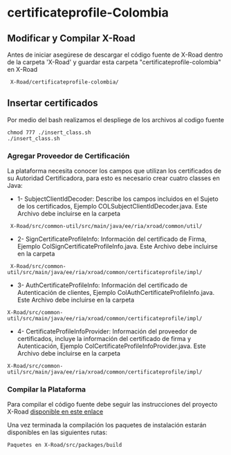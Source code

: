 # certificateprofile-Colombia

## Modificar y Compilar X-Road
Antes de iniciar asegúrese de descargar el código fuente de X-Road dentro de la carpeta 'X-Road' y guardar esta carpeta "certificateprofile-colombia" en X-Road
```
 X-Road/certificateprofile-colombia/
```

## Insertar certificados
Por medio del bash realizamos el despliege de los archivos al codigo fuente
```
chmod 777 ./insert_class.sh
./insert_class.sh  
```

### Agregar Proveedor de Certificación  
La plataforma necesita conocer los campos que utilizan los certificados de su Autoridad Certificadora, para esto es necesario crear cuatro classes en Java:

* 1- SubjectClientIdDecoder:  Describe los campos incluidos en el Sujeto de los certificados, Ejemplo COLSubjectClientIdDecoder.java. Este Archivo debe incluirse en la carpeta
```
 X-Road/src/common-util/src/main/java/ee/ria/xroad/common/util/
```
* 2- SignCertificateProfileInfo: Información del certificado de Firma, Ejemplo ColSignCertificateProfileInfo.java. Este Archivo debe incluirse en la carpeta
``` 
 X-Road/src/common-util/src/main/java/ee/ria/xroad/common/certificateprofile/impl/
```
* 3- AuthCertificateProfileInfo: Información del certificado de Autenticación de clientes, Ejemplo ColAuthCertificateProfileInfo.java. Este Archivo debe incluirse en la carpeta 
```
X-Road/src/common-util/src/main/java/ee/ria/xroad/common/certificateprofile/impl/
```
* 4- CertificateProfileInfoProvider: Información del proveedor de certificados, incluye la información del certificado de firma y Autenticación, Ejemplo ColCertificateProfileInfoProvider.java. Este Archivo debe incluirse en la carpeta 
```
X-Road/src/common-util/src/main/java/ee/ria/xroad/common/certificateprofile/impl/
```

 
### Compilar la Plataforma
Para compilar el código fuente debe seguir las instrucciones del proyecto X-Road [disponible en este enlace](https://github.com/nordic-institute/X-Road/blob/develop/src/BUILD.md)

Una vez terminada la compilación los paquetes de instalación estarán disponibles en las siguientes rutas: 
```
Paquetes en X-Road/src/packages/build
```



